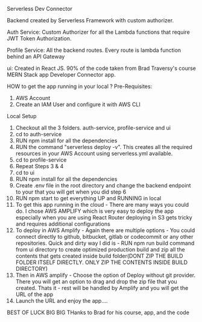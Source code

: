 Serverless Dev Connector

Backend created by Serverless Framework with custom authorizer.

Auth Service: Custom Authorizer for all the Lambda functions that require JWT Token Authorization.

Profile Service: All the backend routes. Every route is lambda function behind an API Gateway

ui: Created in React JS. 90% of the code taken from Brad Traversy's course MERN Stack app Developer Connector app.

HOW to get the app running in your local ?
Pre-Requisites:
  1) AWS Account
  2) Create an IAM User and configure it with AWS CLI

Local Setup
  1) Checkout all the 3 folders. auth-service, profile-service and ui
  2) cd to auth-service
  3) RUN npm install for all the dependencies
  4) RUN the command "serverless deploy -v". This creates all the required resources in your AWS Account using serverless.yml available.
  5) cd to profile-service
  6) Repeat Steps 3 & 4
  7) cd to ui
  8) RUN npm install for all the dependencies
  9) Create .env file in the root directory and change the backend endpoint to your that you will get when you did step 6
  10) RUN npm start to get everything UP and RUNNING in local
  11) To get this app running in the cloud - There are many ways you could do. I chose AWS AMPLIFY which is very easy to deploy the app especially when you are using React Router  deploying in S3 gets tricky and requires additional configurations
  12) To deploy in AWS Amplify - Again there are multiple options - You could connect directly to github, bitbucket, gitlab or codecommit or any other repositories. Quick and dirty way I did is - RUN npm run build command from ui directory to create optimized production build and zip all the contents that gets created inside build folder(DONT ZIP THE BUILD FOLDER ITSELF DIRECTLY. ONLY ZIP THE CONTENTS INSIDE BUILD DIRECTORY)
  13) Then in AWS amplify - Choose the option of Deploy without git provider. There you will get an option to drag and drop the zip file that you created. Thats it - rest will be handled by Amplify and you will get the URL of the app
  14) Launch the URL and enjoy the app....
  
  BEST OF LUCK
    BIG BIG THanks to Brad for his course, app, and the code 
